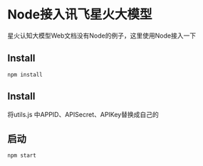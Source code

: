 # Node接入讯飞星火大模型
星火认知大模型Web文档没有Node的例子，这里使用Node接入一下
## Install
```shell
npm install
```

## Install
将utils.js 中APPID、APISecret、APIKey替换成自己的

## 启动
```shell
npm start
```
